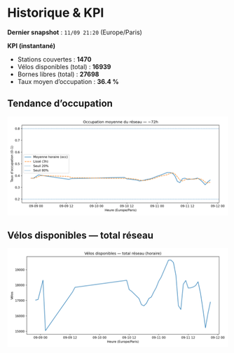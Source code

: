 # Historique & KPI

**Dernier snapshot** : `11/09 21:20` (Europe/Paris)

**KPI (instantané)**

- Stations couvertes : **1470**
- Vélos disponibles (total) : **16939**
- Bornes libres (total) : **27698**
- Taux moyen d’occupation : **36.4 %**

## Tendance d’occupation

![Mean occupancy](assets/figs/occupancy_last72h.png)

## Vélos disponibles — total réseau

![Bikes total](assets/figs/bikes_total_last72h.png)
